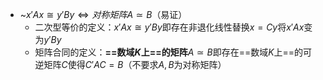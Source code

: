 - ~$x'Ax\cong y'By \iff 对称矩阵A\simeq B$（易证）
	- 二次型等价的定义：$x'Ax\cong y'By$即存在非退化线性替换$x=Cy$将$x'Ax$变为$y'By$
	- 矩阵合同的定义：**==数域$K$上==的矩阵**$A\simeq B$即存在==数域$K$上==的可逆矩阵$C$使得$C'AC=B$（不要求$A,B$为对称矩阵）